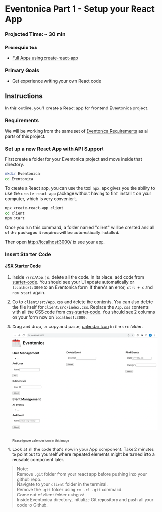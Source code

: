 # Eventonica Part 1 - Setup your React App

### Projected Time: ~ 30 min

### Prerequisites

- [Full Apps using create-react-app](https://github.com/Techtonica/curriculum/blob/f72b914117e0a6d7b98b75d2f0d59fa2e108c97c/react-js/react-part-5-full-apps.md)

### Primary Goals

- Get experience writing your own React code

## Instructions

In this outline, you'll create a React app for frontend Eventonica project.

### Requirements

We will be working from the same set of [Eventonica Requirements](./README.md) as all parts of this project.

### Set up a new React App with API Support

First create a folder for your Eventonica project and move inside that directory.

```bash
mkdir Eventonica
cd Eventonica
```

To create a React app, you can use the tool `npx`. npx gives you the ability to use the `create-react-app` package without having to first install it on your computer, which is very convenient.

```bash
npx create-react-app client
cd client
npm start
```

Once you run this command, a folder named "client" will be created and all of the packages it requires will be automatically installed.

Then open [http://localhost:3000/](http://localhost:3000/) to see your app.

### Insert Starter Code

#### JSX Starter Code

1. Inside `/src/App.js`, delete all the code. In its place, add code from [starter-code](./starter-code/starter-jsx.js). You should see your UI update automatically on `localhost:3000` to an Eventonica form. If there's an error, `ctrl + c` and `npm start` again.

2. Go to `client/src/App.css` and delete the contents. You can also delete the file itself for `client/src/index.css`. Replace the `App.css` contents with all the CSS code from [css-starter-code](./starter-code/index.css). You should see 2 columns on your form now on `localhost:3000`.

3. Drag and drop, or copy and paste, [calendar icon](./images/calendar.png) in the `src` folder.

   ![](./images/eventonica-setup.png)

   <sub><sub>Please ignore calender icon in this image</sub></sub>

4. Look at all the code that's now in your App component. Take 2 minutes to point out to yourself where repeated elements might be turned into a reusable component later.

> Note:<br> Remove `.git` folder from your react app before pushing into your github repo.<br>Navigate to your `client` folder in the terminal.<br> Remove the `.git` folder using `rm -rf .git` command. <br>Come out of client folder using `cd ..`. <br>Inside Eventonica directory, initialize Git repository and push all your code to Github.
